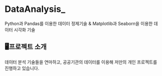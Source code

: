 # DataAnalysis_
Python과 Pandas를 이용한 데이터 정제기술 & Matplotlib과 Seaborn을 이용한 데이터 시각화 기술

## 🖥️프로젝트 소개
데이터 분석 기술들을 연마하고, 공공기관의 데이터를 이용해 저만의 개인 프로젝트를 진행하고 있습니다.
